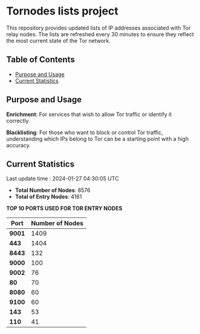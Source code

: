 # Tornodes lists project

This repository provides updated lists of IP addresses associated with Tor relay nodes. The lists are refreshed every 30 minutes to ensure they reflect the most current state of the Tor network.

## Table of Contents

- [Purpose and Usage](#purpose-and-usage)
- [Current Statistics](#current-statistics)


## Purpose and Usage

**Enrichment**: For services that wish to allow Tor traffic or identify it correctly.

**Blacklisting**: For those who want to block or control Tor traffic, understanding which IPs belong to Tor can be a starting point with a high accuracy.

## Current Statistics

Last update time : 2024-01-27 04:30:05 UTC

- **Total Number of Nodes**: 8576
- **Total of Entry Nodes**: 4161

**TOP 10 PORTS USED FOR TOR ENTRY NODES**

| **Port** | **Number of Nodes** |
|------|-----------------|
| **9001**   | 1409  |
| **443**   | 1404  |
| **8443**   | 132  |
| **9000**   | 100  |
| **9002**   | 76  |
| **80**   | 70  |
| **8080**   | 60  |
| **9100**   | 60  |
| **143**   | 53  |
| **110**   | 41  |


